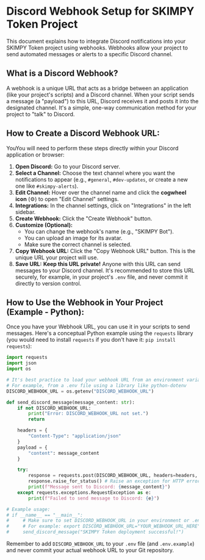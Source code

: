 # Discord Webhook Setup for SKIMPY Token Project

This document explains how to integrate Discord notifications into your SKIMPY Token project using webhooks. Webhooks allow your project to send automated messages or alerts to a specific Discord channel.

## What is a Discord Webhook?

A webhook is a unique URL that acts as a bridge between an application (like your project's scripts) and a Discord channel. When your script sends a message (a "payload") to this URL, Discord receives it and posts it into the designated channel. It's a simple, one-way communication method for your project to "talk" to Discord.

## How to Create a Discord Webhook URL:

YouYou will need to perform these steps directly within your Discord application or browser:

1.  **Open Discord:** Go to your Discord server.
2.  **Select a Channel:** Choose the text channel where you want the notifications to appear (e.g., `#general`, `#dev-updates`, or create a new one like `#skimpy-alerts`).
3.  **Edit Channel:** Hover over the channel name and click the **cogwheel icon** (⚙️) to open "Edit Channel" settings.
4.  **Integrations:** In the channel settings, click on "Integrations" in the left sidebar.
5.  **Create Webhook:** Click the "Create Webhook" button.
6.  **Customize (Optional):**
    *   You can change the webhook's name (e.g., "SKIMPY Bot").
    *   You can upload an image for its avatar.
    *   Make sure the correct channel is selected.
7.  **Copy Webhook URL:** Click the "Copy Webhook URL" button. This is the unique URL your project will use.
8.  **Save URL:** **Keep this URL private!** Anyone with this URL can send messages to your Discord channel. It's recommended to store this URL securely, for example, in your project's `.env` file, and never commit it directly to version control.

## How to Use the Webhook in Your Project (Example - Python):

Once you have your Webhook URL, you can use it in your scripts to send messages. Here's a conceptual Python example using the `requests` library (you would need to install `requests` if you don't have it: `pip install requests`):

```python
import requests
import json
import os

# It's best practice to load your webhook URL from an environment variable
# For example, from a .env file using a library like python-dotenv
DISCORD_WEBHOOK_URL = os.getenv("DISCORD_WEBHOOK_URL")

def send_discord_message(message_content: str):
    if not DISCORD_WEBHOOK_URL:
        print("Error: DISCORD_WEBHOOK_URL not set.")
        return

    headers = {
        "Content-Type": "application/json"
    }
    payload = {
        "content": message_content
    }

    try:
        response = requests.post(DISCORD_WEBHOOK_URL, headers=headers, data=json.dumps(payload))
        response.raise_for_status() # Raise an exception for HTTP errors (4xx or 5xx)
        print(f"Message sent to Discord: {message_content}")
    except requests.exceptions.RequestException as e:
        print(f"Failed to send message to Discord: {e}")

# Example usage:
# if __name__ == "__main__":
#     # Make sure to set DISCORD_WEBHOOK_URL in your environment or .env file
#     # For example: export DISCORD_WEBHOOK_URL="YOUR_WEBHOOK_URL_HERE"
#     send_discord_message("SKIMPY Token deployment successful!")
```

Remember to add `DISCORD_WEBHOOK_URL` to your `.env` file (and `.env.example`) and never commit your actual webhook URL to your Git repository.
